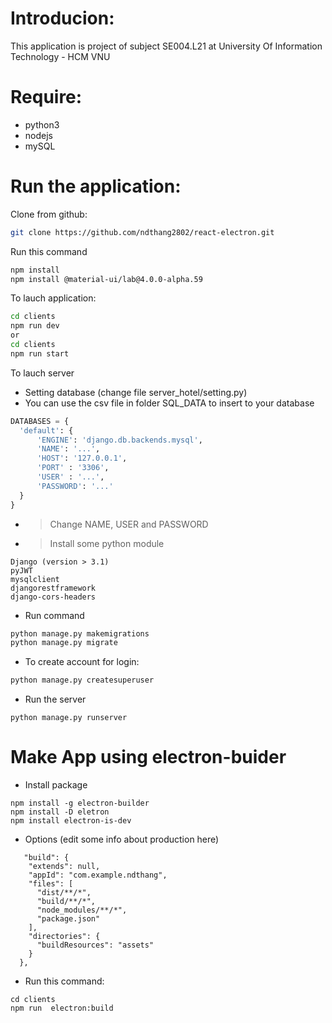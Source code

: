 # Introducion:
This application is project of subject SE004.L21 at University Of Information Technology - HCM VNU

# Require:
 - python3
 - nodejs
 - mySQL
# Run the application:

Clone from github:
```sh 
git clone https://github.com/ndthang2802/react-electron.git
```
Run this command
```sh 
npm install
npm install @material-ui/lab@4.0.0-alpha.59
```

To lauch application:
```sh
cd clients
npm run dev 
or 
cd clients
npm run start
```

To lauch server

- Setting database (change file server_hotel/setting.py) 
- You can use the csv file in folder SQL_DATA to insert to your database
```python
DATABASES = {
  'default': {
      'ENGINE': 'django.db.backends.mysql',
      'NAME': '...',
      'HOST': '127.0.0.1',
      'PORT' : '3306',
      'USER' : '...',
      'PASSWORD': '...'
  }
}
```
 - > Change NAME, USER and PASSWORD 
 - > Install some python module
```
Django (version > 3.1)
pyJWT
mysqlclient
djangorestframework
django-cors-headers
```

- Run command

```sh
python manage.py makemigrations
python manage.py migrate
```

- To create account for login:

```sh
python manage.py createsuperuser
```

- Run the server

```
python manage.py runserver
```

# Make App using electron-buider
- Install package
```
npm install -g electron-builder
npm install -D eletron
npm install electron-is-dev
```
-  Options (edit some info about production here)
```
   "build": {
    "extends": null,
    "appId": "com.example.ndthang",
    "files": [
      "dist/**/*",
      "build/**/*",
      "node_modules/**/*",
      "package.json"
    ],
    "directories": {
      "buildResources": "assets"
    }
  },
```

- Run this command:

```
cd clients
npm run  electron:build
```

